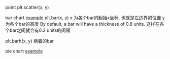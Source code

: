 point
plt.scatter(x, y)

bar chart
[example](./bar.py)
plt.bar(x, y)
x 为各个bar的起始x坐标, 也就是左边界的位置
y 为各个bar的高度
By default, a bar will have a thickness of 0.8 units. 这样在各个bar之间就会有0.2 units的间隔

plt.barh(x, y)
横着的bar

pie chart
[example](./pie.py)

